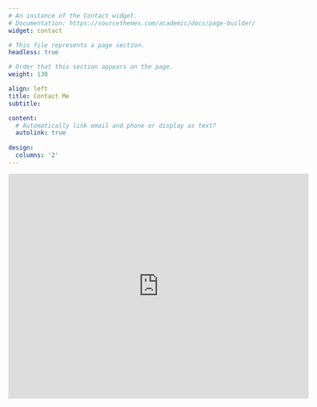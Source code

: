 ```yaml
---
# An instance of the Contact widget.
# Documentation: https://sourcethemes.com/academic/docs/page-builder/
widget: contact

# This file represents a page section.
headless: true

# Order that this section appears on the page.
weight: 130

align: left
title: Contact Me
subtitle:

content:
  # Automatically link email and phone or display as text?
  autolink: true
  
design:
  columns: '2'
---
```

<iframe src="https://www.google.com/maps/embed?pb=!1m18!1m12!1m3!1d3103.0008416703117!2d-92.3288614849214!3d38.94680915163561!2m3!1f0!2f0!3f0!3m2!1i1024!2i768!4f13.1!3m3!1m2!1s0x87dcb7c12f162fdb%3A0x3e8428fb180903f4!2sProfessional%20Bldg%2C%20909%20University%20Ave%2C%20Columbia%2C%20MO%2065201!5e0!3m2!1sen!2sus!4v1621304268563!5m2!1sen!2sus" width="600" height="450" style="border:0;" allowfullscreen="" loading="lazy"></iframe>
